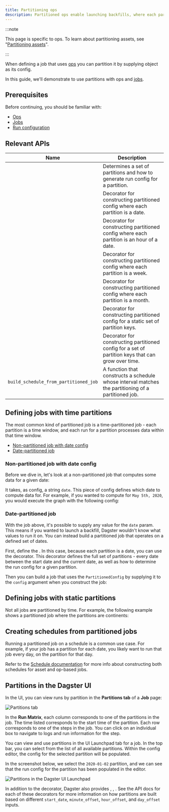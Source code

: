 ```yaml
---
title: Partitioning ops
description: Partitioned ops enable launching backfills, where each partition processes a subset of data.
---
```


:::note

This page is specific to ops. To learn about partitioning assets, see "[Partitioning assets](/guides/build/partitions-and-backfills/partitioning-assets)".

:::

When defining a job that uses [ops](/guides/build/ops/) you can partition it by supplying <PyObject section="partitions" module="dagster" object="PartitionedConfig" /> object as its config.

In this guide, we'll demonstrate to use partitions with ops and [jobs](/guides/build/jobs/).

## Prerequisites

Before continuing, you should be familiar with:

- [Ops](/guides/build/ops/)
- [Jobs](/guides/build/jobs/)
- [Run configuration](/guides/operate/configuration/run-configuration)

## Relevant APIs

| Name                                                       | Description                                                                                         |
| ---------------------------------------------------------- | --------------------------------------------------------------------------------------------------- |
| <PyObject section="partitions" module="dagster" object="PartitionedConfig" />                    | Determines a set of partitions and how to generate run config for a partition.                      |
| <PyObject section="partitions" module="dagster" object="daily_partitioned_config" decorator />   | Decorator for constructing partitioned config where each partition is a date.                       |
| <PyObject section="partitions" module="dagster" object="hourly_partitioned_config" decorator />  | Decorator for constructing partitioned config where each partition is an hour of a date.            |
| <PyObject section="partitions" module="dagster" object="weekly_partitioned_config" decorator />  | Decorator for constructing partitioned config where each partition is a week.                       |
| <PyObject section="partitions" module="dagster" object="monthly_partitioned_config" decorator /> | Decorator for constructing partitioned config where each partition is a month.                      |
| <PyObject section="partitions" module="dagster" object="static_partitioned_config" decorator />  | Decorator for constructing partitioned config for a static set of partition keys.                   |
| <PyObject section="partitions" module="dagster" object="dynamic_partitioned_config" decorator /> | Decorator for constructing partitioned config for a set of partition keys that can grow over time.  |
| `build_schedule_from_partitioned_job`  | A function that constructs a schedule whose interval matches the partitioning of a partitioned job. |

## Defining jobs with time partitions

The most common kind of partitioned job is a time-partitioned job - each partition is a time window, and each run for a partition processes data within that time window.

- [Non-partitioned job with date config](#non-partitioned-job-with-date-config)
- [Date-partitioned job](#date-partitioned-job)

### Non-partitioned job with date config

Before we dive in, let's look at a non-partitioned job that computes some data for a given date:

<CodeExample path="docs_snippets/docs_snippets/concepts/partitions_schedules_sensors/date_config_job.py" title="src/<project_name>/defs/assets.py"/>

It takes, as config, a string `date`. This piece of config defines which date to compute data for. For example, if you wanted to compute for `May 5th, 2020`, you would execute the graph with the following config:

<CodeExample path="docs_snippets/docs_snippets/concepts/partitions_schedules_sensors/config.yaml" />

### Date-partitioned job

With the job above, it's possible to supply any value for the `date` param. This means if you wanted to launch a backfill, Dagster wouldn't know what values to run it on. You can instead build a partitioned job that operates on a defined set of dates.

First, define the <PyObject section="partitions" module="dagster" object="PartitionedConfig"/>. In this case, because each partition is a date, you can use the <PyObject section="partitions" module="dagster" object="daily_partitioned_config" decorator /> decorator. This decorator defines the full set of partitions - every date between the start date and the current date, as well as how to determine the run config for a given partition.

<CodeExample path="docs_snippets/docs_snippets/concepts/partitions_schedules_sensors/partitioned_job.py" startAfter="start_partitioned_config" endBefore="end_partitioned_config" title="src/<project_name>/defs/assets.py"/>

Then you can build a job that uses the `PartitionedConfig` by supplying it to the `config` argument when you construct the job:

<CodeExample path="docs_snippets/docs_snippets/concepts/partitions_schedules_sensors/partitioned_job.py" startAfter="start_partitioned_job" endBefore="end_partitioned_job" title="src/<project_name>/defs/assets.py"/>

## Defining jobs with static partitions

Not all jobs are partitioned by time. For example, the following example shows a partitioned job where the partitions are continents:

<CodeExample path="docs_snippets/docs_snippets/concepts/partitions_schedules_sensors/static_partitioned_job.py" title="src/<project_name>/defs/assets.py"/>

## Creating schedules from partitioned jobs

Running a partitioned job on a schedule is a common use case. For example, if your job has a partition for each date, you likely want to run that job every day, on the partition for that day.

Refer to the [Schedule documentation](/guides/automate/schedules/) for more info about constructing both schedules for asset and op-based jobs.

## Partitions in the Dagster UI

In the UI, you can view runs by partition in the **Partitions tab** of a **Job** page:

![Partitions tab](/images/guides/build/partitions-and-backfills/partitioned-job.png)

In the **Run Matrix**, each column corresponds to one of the partitions in the job. The time listed corresponds to the start time of the partition. Each row corresponds to one of the steps in the job. You can click on an individual box to navigate to logs and run information for the step.

You can view and use partitions in the UI Launchpad tab for a job. In the top bar, you can select from the list of all available partitions. Within the config editor, the config for the selected partition will be populated.

In the screenshot below, we select the `2020-01-02` partition, and we can see that the run config for the partition has been populated in the editor.

![Partitions in the Dagster UI Launchpad](/images/guides/build//partitions-and-backfills/launchpad.png)

In addition to the <PyObject section="partitions" module="dagster" object="daily_partitioned_config" decorator /> decorator, Dagster also provides <PyObject section="partitions" module="dagster" object="monthly_partitioned_config" decorator />, <PyObject section="partitions" module="dagster" object="weekly_partitioned_config" decorator />, <PyObject section="partitions" module="dagster" object="hourly_partitioned_config" decorator />. See the API docs for each of these decorators for more information on how partitions are built based on different `start_date`, `minute_offset`, `hour_offset`, and `day_offset` inputs.
